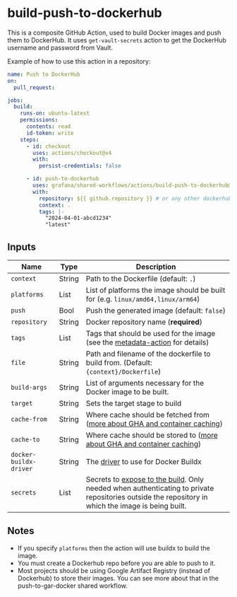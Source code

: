 # build-push-to-dockerhub

This is a composite GitHub Action, used to build Docker images and push them to DockerHub.
It uses `get-vault-secrets` action to get the DockerHub username and password from Vault.

Example of how to use this action in a repository:

<!-- x-release-please-start-version -->

```yaml
name: Push to DockerHub
on:
  pull_request:

jobs:
  build:
    runs-on: ubuntu-latest
    permissions:
      contents: read
      id-token: write
    steps:
      - id: checkout
        uses: actions/checkout@v4
        with:
          persist-credentials: false

      - id: push-to-dockerhub
        uses: grafana/shared-workflows/actions/build-push-to-dockerhub@build-push-to-dockerhub-v0.1.1
        with:
          repository: ${{ github.repository }} # or any other dockerhub repository
          context: .
          tags: |-
            "2024-04-01-abcd1234"
            "latest"
```

<!-- x-release-please-end-version -->

## Inputs

| Name                   | Type   | Description                                                                                                                                                                                      |
| ---------------------- | ------ | ------------------------------------------------------------------------------------------------------------------------------------------------------------------------------------------------ |
| `context`              | String | Path to the Dockerfile (default: `.`)                                                                                                                                                            |
| `platforms`            | List   | List of platforms the image should be built for (e.g. `linux/amd64,linux/arm64`)                                                                                                                 |
| `push`                 | Bool   | Push the generated image (default: `false`)                                                                                                                                                      |
| `repository`           | String | Docker repository name (**required**)                                                                                                                                                            |
| `tags`                 | List   | Tags that should be used for the image (see the [metadata-action][mda] for details)                                                                                                              |
| `file`                 | String | Path and filename of the dockerfile to build from. (Default: `{context}/Dockerfile`)                                                                                                             |
| `build-args`           | String | List of arguments necessary for the Docker image to be built.                                                                                                                                    |
| `target`               | String | Sets the target stage to build                                                                                                                                                                   |
| `cache-from`           | String | Where cache should be fetched from ([more about GHA and container caching](https://www.kenmuse.com/blog/implementing-docker-layer-caching-in-github-actions/))                                   |
| `cache-to`             | String | Where cache should be stored to ([more about GHA and container caching](https://www.kenmuse.com/blog/implementing-docker-layer-caching-in-github-actions/))                                      |
| `docker-buildx-driver` | String | The [driver](https://github.com/docker/setup-buildx-action/tree/v3/?tab=readme-ov-file#customizing) to use for Docker Buildx                                                                     |
| `secrets`              | List   | Secrets to [expose to the build](https://github.com/docker/build-push-action). Only needed when authenticating to private repositories outside the repository in which the image is being built. |

[mda]: https://github.com/docker/metadata-action?tab=readme-ov-file#tags-input

## Notes

- If you specify `platforms` then the action will use buildx to build the image.
- You must create a Dockerhub repo before you are able to push to it.
- Most projects should be using Google Artifact Registry (instead of Dockerhub) to store their images. You can see more about that in the push-to-gar-docker shared workflow.
